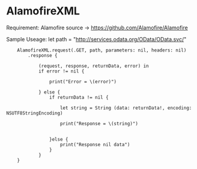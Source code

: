 # AlamofireXML

Requirement: Alamofire source -> https://github.com/Alamofire/Alamofire

Sample Useage:
let path = "http://services.odata.org/OData/OData.svc/"
        
        AlamofireXML.request(.GET, path, parameters: nil, headers: nil)
            .response {
                
                (request, response, returnData, error) in
                if error != nil {
                    
                    print("Error = \(error)")
                    
                } else {
                    if returnData != nil {
                        
                        let string = String (data: returnData!, encoding: NSUTF8StringEncoding)
                        
                        print("Response = \(string)")
                        
                        
                    }else {
                        print("Response nil data")
                    }
                }
        }
